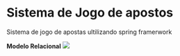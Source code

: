 <h1>Sistema de Jogo de apostos</h1>

<p align="length">Sistema de jogo de apostas ultilizando spring framerwork </p>



<strong>Modelo Relacional</strong>
<img src="https://i.stack.imgur.com/k4pia.png">

